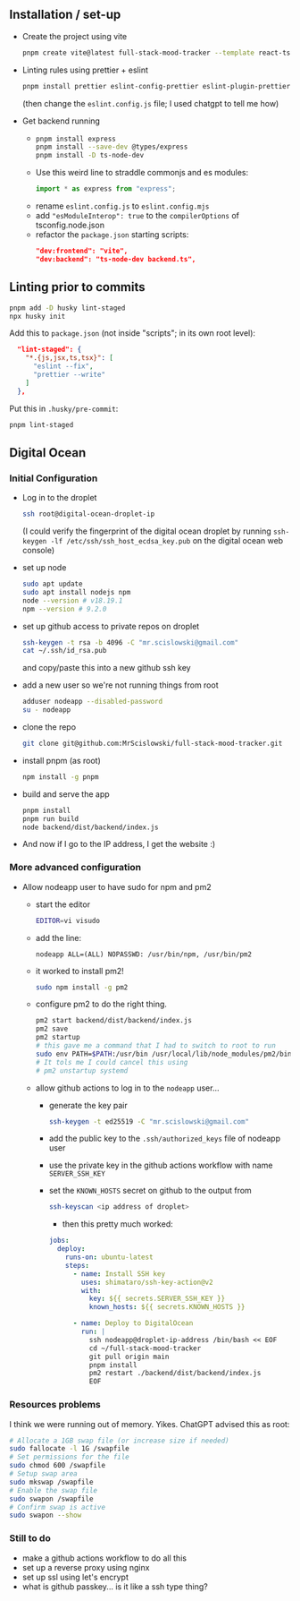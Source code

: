 ## Installation / set-up

- Create the project using vite

  ```sh
  pnpm create vite@latest full-stack-mood-tracker --template react-ts
  ```

- Linting rules using prettier + eslint

  ```sh
  pnpm install prettier eslint-config-prettier eslint-plugin-prettier --save-dev
  ```

  (then change the `eslint.config.js` file; I used chatgpt to tell me how)

- Get backend running
  - ```sh
    pnpm install express
    pnpm install --save-dev @types/express
    pnpm install -D ts-node-dev
    ```
  - Use this weird line to straddle commonjs and es modules:
    ```ts
    import * as express from "express";
    ```
  - rename `eslint.config.js` to `eslint.config.mjs`
  - add `"esModuleInterop": true` to the `compilerOptions` of tsconfig.node.json
  - refactor the `package.json` starting scripts:
    ```json
    "dev:frontend": "vite",
    "dev:backend": "ts-node-dev backend.ts",
    ```

## Linting prior to commits

```sh
pnpm add -D husky lint-staged
npx husky init
```

Add this to `package.json` (not inside "scripts"; in its own root level):

```json
  "lint-staged": {
    "*.{js,jsx,ts,tsx}": [
      "eslint --fix",
      "prettier --write"
    ]
  },
```

Put this in `.husky/pre-commit`:

```sh
pnpm lint-staged
```

## Digital Ocean

### Initial Configuration

- Log in to the droplet

  ```sh
  ssh root@digital-ocean-droplet-ip
  ```

  (I could verify the fingerprint of the digital ocean droplet by running `ssh-keygen -lf /etc/ssh/ssh_host_ecdsa_key.pub` on the digital ocean web console)

- set up node

  ```sh
  sudo apt update
  sudo apt install nodejs npm
  node --version # v18.19.1
  npm --version # 9.2.0
  ```

- set up github access to private repos on droplet

  ```sh
  ssh-keygen -t rsa -b 4096 -C "mr.scislowski@gmail.com"
  cat ~/.ssh/id_rsa.pub
  ```

  and copy/paste this into a new github ssh key

- add a new user so we're not running things from root

  ```sh
  adduser nodeapp --disabled-password
  su - nodeapp
  ```

- clone the repo

  ```sh
  git clone git@github.com:MrScislowski/full-stack-mood-tracker.git
  ```

- install pnpm (as root)

  ```sh
  npm install -g pnpm
  ```

- build and serve the app

  ```sh
  pnpm install
  pnpm run build
  node backend/dist/backend/index.js
  ```

- And now if I go to the IP address, I get the website :)

### More advanced configuration

- Allow nodeapp user to have sudo for npm and pm2

  - start the editor

    ```sh
    EDITOR=vi visudo
    ```

  - add the line:

    ```
    nodeapp ALL=(ALL) NOPASSWD: /usr/bin/npm, /usr/bin/pm2
    ```

  - it worked to install pm2!

    ```sh
    sudo npm install -g pm2
    ```

  - configure pm2 to do the right thing.

    ```sh
    pm2 start backend/dist/backend/index.js
    pm2 save
    pm2 startup
    # this gave me a command that I had to switch to root to run
    sudo env PATH=$PATH:/usr/bin /usr/local/lib/node_modules/pm2/bin/pm2 startup systemd -u nodeapp --hp /home/nodeapp
    # It tols me I could cancel this using
    # pm2 unstartup systemd
    ```

  - allow github actions to log in to the `nodeapp` user...

    - generate the key pair

      ```sh
      ssh-keygen -t ed25519 -C "mr.scislowski@gmail.com"
      ```

    - add the public key to the `.ssh/authorized_keys` file of nodeapp user

    - use the private key in the github actions workflow with name `SERVER_SSH_KEY`

    - set the `KNOWN_HOSTS` secret on github to the output from

      ```sh
      ssh-keyscan <ip address of droplet>
      ```

      - then this pretty much worked:

      ```yml
      jobs:
        deploy:
          runs-on: ubuntu-latest
          steps:
            - name: Install SSH key
              uses: shimataro/ssh-key-action@v2
              with:
                key: ${{ secrets.SERVER_SSH_KEY }}
                known_hosts: ${{ secrets.KNOWN_HOSTS }}

            - name: Deploy to DigitalOcean
              run: |
                ssh nodeapp@droplet-ip-address /bin/bash << EOF
                cd ~/full-stack-mood-tracker
                git pull origin main
                pnpm install
                pm2 restart ./backend/dist/backend/index.js
                EOF
      ```

### Resources problems

I think we were running out of memory. Yikes. ChatGPT advised this as root:

```sh
# Allocate a 1GB swap file (or increase size if needed)
sudo fallocate -l 1G /swapfile
# Set permissions for the file
sudo chmod 600 /swapfile
# Setup swap area
sudo mkswap /swapfile
# Enable the swap file
sudo swapon /swapfile
# Confirm swap is active
sudo swapon --show

```

### Still to do

- make a github actions workflow to do all this
- set up a reverse proxy using nginx
- set up ssl using let's encrypt
- what is github passkey... is it like a ssh type thing?
